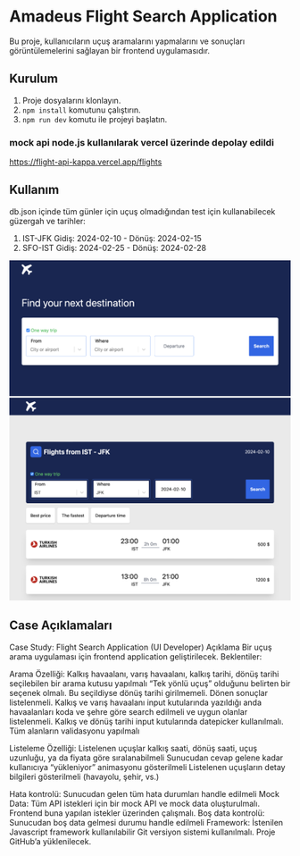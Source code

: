 # Amadeus Flight Search Application

Bu proje, kullanıcıların uçuş aramalarını yapmalarını ve sonuçları görüntülemelerini sağlayan bir frontend uygulamasıdır.

## Kurulum

1. Proje dosyalarını klonlayın.
2. `npm install` komutunu çalıştırın.
3. `npm run dev` komutu ile projeyi başlatın.

### mock api node.js kullanılarak vercel üzerinde depolay edildi

https://flight-api-kappa.vercel.app/flights

## Kullanım

db.json içinde tüm günler için uçuş olmadığından test için kullanabilecek güzergah ve tarihler:

1. IST-JFK Gidiş: 2024-02-10 - Dönüş: 2024-02-15
2. SFO-IST Gidiş: 2024-02-25 - Dönüş: 2024-02-28

![Screenshot](public/SS1.png)
![Screenshot](public/SS3.png)

## Case Açıklamaları

Case Study: Flight Search Application (UI Developer)
Açıklama
Bir uçuş arama uygulaması için frontend application geliştirilecek.
Beklentiler:

Arama Özelliği:
Kalkış havaalanı, varış havaalanı, kalkış tarihi, dönüş tarihi seçilebilen bir arama kutusu yapılmalı
“Tek yönlü uçuş” olduğunu belirten bir seçenek olmalı. Bu seçildiyse dönüş tarihi girilmemeli.
Dönen sonuçlar listelenmeli.
Kalkış ve varış havaalanı input kutularında yazıldığı anda havaalanları koda ve şehre göre search edilmeli ve uygun olanlar listelenmeli.
Kalkış ve dönüş tarihi input kutularında datepicker kullanılmalı.
Tüm alanların validasyonu yapılmalı

Listeleme Özelliği:
Listelenen uçuşlar kalkış saati, dönüş saati, uçuş uzunluğu, ya da fiyata göre sıralanabilmeli
Sunucudan cevap gelene kadar kullanıcıya “yükleniyor” animasyonu gösterilmeli
Listelenen uçuşların detay bilgileri gösterilmeli (havayolu, şehir, vs.)

Hata kontrolü: Sunucudan gelen tüm hata durumları handle edilmeli
Mock Data: Tüm API istekleri için bir mock API ve mock data oluşturulmalı. Frontend buna yapılan istekler üzerinden çalışmalı.
Boş data kontrolü: Sunucudan boş data gelmesi durumu handle edilmeli
Framework: İstenilen Javascript framework kullanılabilir
Git versiyon sistemi kullanılmalı. Proje GitHub’a yüklenilecek.
